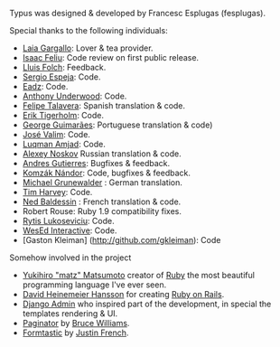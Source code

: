 Typus was designed & developed by Francesc Esplugas (fesplugas).

Special thanks to the following individuals:

* [Laia Gargallo](http://azotacalles.net): Lover & tea provider.
* [Isaac Feliu](http://www.vesne.com): Code review on first public release.
* [Lluis Folch](http://wet-floor.com): Feedback.
* [Sergio Espeja](http://github.com/spejman): Code.
* [Eadz](http://github.com/eadz): Code.
* [Anthony Underwood](http://github.com/aunderwo): Code.
* [Felipe Talavera](http://github.com/flype): Spanish translation & code.
* [Erik Tigerholm](http://github.com/eriktigerholm): Code.
* [George Guimarães](http://github.com/georgeguimaraes): Portuguese translation & code)
* [José Valim](http://github.com/josevalim): Code.
* [Luqman Amjad](http://github.com/luqman): Code.
* [Alexey Noskov](http://github.com/alno) Russian translation & code.
* [Andres Gutierres](http://github.com/andresgutgon): Bugfixes & feedback.
* [Komzák Nándor](http://github.com/rubymood): Code, bugfixes & feedback.
* [Michael Grunewalder](http://michael.grunewalder.com) : German translation.
* [Tim Harvey](http://www.timharvey.net): Code.
* [Ned Baldessin](http://github.com/nedbaldessin) : French translation & code.
* Robert Rouse: Ruby 1.9 compatibility fixes.
* [Rytis Lukoseviciu](http://rytis.net): Code.
* [WesEd Interactive](http://www.wested.org/): Code.
* [Gaston Kleiman] (http://github.com/gkleiman): Code

Somehow involved in the project

* [Yukihiro "matz" Matsumoto](http://www.rubyist.net/~matz/) creator of 
  [Ruby](http://ruby-lang.org/) the most beautiful programming language I've ever seen.
* [David Heinemeier Hansson](http://loudthinking.com/) for creating 
  [Ruby on Rails](http://rubyonrails.org/).
* [Django Admin](http://www.djangoproject.com) who inspired part of the 
  development, in special the templates rendering & UI.
* [Paginator](http://github.com/bruce/paginator) by [Bruce Williams](http://codefluency.com).
* [Formtastic](http://github.com/justinfrench/formtastic) by [Justin French](http://justinfrench.com).